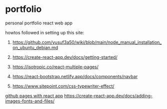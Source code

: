 # portfolio
personal portfolio react web app


howtos followed in setting up this site:

1. https://github.com/yusuf3a50/wiki/blob/main/node_manual_installation_on_ubuntu_debian.md
2. https://create-react-app.dev/docs/getting-started/

3. https://isotropic.co/react-multiple-pages/
4. https://react-bootstrap.netlify.app/docs/components/navbar
5. https://www.sitepoint.com/css-typewriter-effect/

[github pages with react app](https://github.com/gitname/react-gh-pages)
https://create-react-app.dev/docs/adding-images-fonts-and-files/